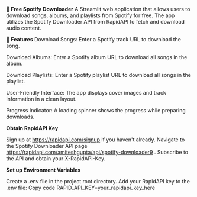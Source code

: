 **🎵 Free Spotify Downloader**
A Streamlit web application that allows users to download songs, albums, and playlists from Spotify for free. The app utilizes the Spotify Downloader API from RapidAPI to fetch and download audio content.

**🚀 Features**
Download Songs: Enter a Spotify track URL to download the song.

Download Albums: Enter a Spotify album URL to download all songs in the album.

Download Playlists: Enter a Spotify playlist URL to download all songs in the playlist.

User-Friendly Interface: The app displays cover images and track information in a clean layout.

Progress Indicator: A loading spinner shows the progress while preparing downloads.



**Obtain RapidAPI Key**

Sign up at https://rapidapi.com/signup if you haven't already.
Navigate to the Spotify Downloader API page https://rapidapi.com/amiteshgupta/api/spotify-downloader9 .
Subscribe to the API and obtain your X-RapidAPI-Key.

**Set up Environment Variables**

Create a .env file in the project root directory.
Add your RapidAPI key to the .env file:
Copy code
RAPID_API_KEY=your_rapidapi_key_here
